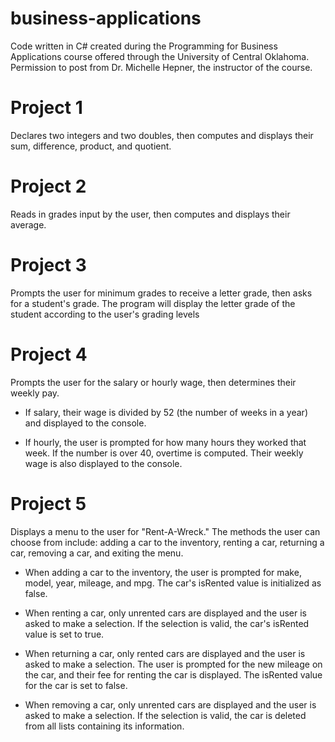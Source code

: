 # business-applications
 Code written in C# created during the Programming for Business Applications course offered through the University of Central Oklahoma. Permission to post from Dr. Michelle Hepner, the instructor of the course.

# Project 1
Declares two integers and two doubles, then computes and displays their sum, difference, product, and quotient.

# Project 2
Reads in grades input by the user, then computes and displays their average.

# Project 3
Prompts the user for minimum grades to receive a letter grade, then asks for a student's grade. The program will display the letter grade of the student according to the user's grading levels

# Project 4
Prompts the user for the salary or hourly wage, then determines their weekly pay.

- If salary, their wage is divided by 52 (the number of weeks in a year) and displayed to the console.

- If hourly, the user is prompted for how many hours they worked that week. If the number is over 40, overtime is computed. Their weekly wage is also displayed to the console.

# Project 5
Displays a menu to the user for "Rent-A-Wreck." The methods the user can choose from include: adding a car to the inventory, renting a car, returning a car, removing a car, and exiting the menu. 

- When adding a car to the inventory, the user is prompted for make, model, year, mileage, and mpg. The car's isRented value is initialized as false. 

- When renting a car, only unrented cars are displayed and the user is asked to make a selection. If the selection is valid, the car's isRented value is set to true. 

- When returning a car, only rented cars are displayed and the user is asked to make a selection. The user is prompted for the new mileage on the car, and their fee for renting the car is displayed. The isRented value for the car is set to false. 

- When removing a car, only unrented cars are displayed and the user is asked to make a selection. If the selection is valid, the car is deleted from all lists containing its information.
